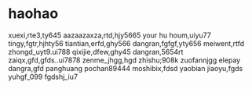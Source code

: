 # haohao
xuexi,rte3,ty645
aazaazaxza,rtd,hjy5665
your hu houm,uiyu77
tingy,fgtr,hjhty56
tiantian,erfd,ghy566
dangran,fgfgf,yty656
meiwent,rtfd
zhongd_uyt9.ui788
qixijie,dfew,ghy45
dangran,5654rt
zaiqx,gfd,gfds..ui7878
zenme_jhgg,hgd
zhishu;908k
zuofannjgg
elepay
dangra,gfd
panghuang
pochan89444
moshibix,fdsd
yaobian
jiaoyu,fgds
yuhgf_099
fgdshj_iu7
